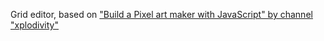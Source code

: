 
Grid editor, based on ["Build a Pixel art maker with JavaScript" by channel "xplodivity"](https://www.youtube.com/watch?v=AoyGZ6KmxXM)